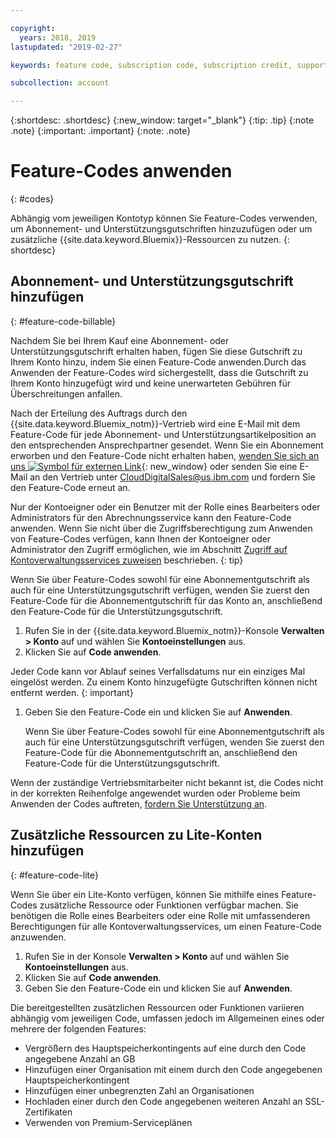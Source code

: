 ```yaml
---

copyright:
  years: 2018, 2019
lastupdated: "2019-02-27"

keywords: feature code, subscription code, subscription credit, support credit

subcollection: account

---
```


{:shortdesc: .shortdesc}
{:new_window: target="_blank"}
{:tip: .tip}
{:note .note}
{:important: .important}
{:note: .note}


# Feature-Codes anwenden
{: #codes}

Abhängig vom jeweiligen Kontotyp können Sie Feature-Codes verwenden, um Abonnement- und Unterstützungsgutschriften hinzuzufügen oder um zusätzliche {{site.data.keyword.Bluemix}}-Ressourcen zu nutzen.
{: shortdesc}


## Abonnement- und Unterstützungsgutschrift hinzufügen
{: #feature-code-billable}

Nachdem Sie bei Ihrem Kauf eine Abonnement- oder Unterstützungsgutschrift erhalten haben, fügen Sie diese Gutschrift zu Ihrem Konto hinzu, indem Sie einen Feature-Code anwenden.Durch das Anwenden der Feature-Codes wird sichergestellt, dass die Gutschrift zu Ihrem Konto hinzugefügt wird und keine unerwarteten Gebühren für Überschreitungen anfallen.

Nach der Erteilung des Auftrags durch den {{site.data.keyword.Bluemix_notm}}-Vertrieb wird eine E-Mail mit dem Feature-Code für jede Abonnement- und Unterstützungsartikelposition an den entsprechenden Ansprechpartner gesendet. Wenn Sie ein Abonnement erworben und den Feature-Code nicht erhalten haben, [wenden Sie sich an uns ![Symbol für externen Link](../icons/launch-glyph.svg "Symbol für externen Link")](https://www.ibm.com/cloud-computing/bluemix/contact-us){: new_window} oder senden Sie eine E-Mail an den Vertrieb unter CloudDigitalSales@us.ibm.com und fordern Sie den Feature-Code erneut an.

Nur der Kontoeigner oder ein Benutzer mit der Rolle eines Bearbeiters oder Administrators für den Abrechnungsservice kann den Feature-Code anwenden. Wenn Sie nicht über die Zugriffsberechtigung zum Anwenden von Feature-Codes verfügen, kann Ihnen der Kontoeigner oder Administrator den Zugriff ermöglichen, wie im Abschnitt [Zugriff auf Kontoverwaltungsservices zuweisen](/docs/iam?topic=iam-account-services) beschrieben.
{: tip}

Wenn Sie über Feature-Codes sowohl für eine Abonnementgutschrift als auch für eine Unterstützungsgutschrift verfügen, wenden Sie zuerst den Feature-Code für die Abonnementgutschrift für das Konto an, anschließend den Feature-Code für die Unterstützungsgutschrift.

1. Rufen Sie in der {{site.data.keyword.Bluemix_notm}}-Konsole **Verwalten > Konto** auf und wählen Sie **Kontoeinstellungen** aus.
1. Klicken Sie auf **Code anwenden**.

  Jeder Code kann vor Ablauf seines Verfallsdatums nur ein einziges Mal eingelöst werden. Zu einem Konto hinzugefügte Gutschriften können nicht entfernt werden.
  {: important}

1. Geben Sie den Feature-Code ein und klicken Sie auf **Anwenden**.

   Wenn Sie über Feature-Codes sowohl für eine Abonnementgutschrift als auch für eine Unterstützungsgutschrift verfügen, wenden Sie zuerst den Feature-Code für die Abonnementgutschrift an, anschließend den Feature-Code für die Unterstützungsgutschrift.

Wenn der zuständige Vertriebsmitarbeiter nicht bekannt ist, die Codes nicht in der korrekten Reihenfolge angewendet wurden oder Probleme beim Anwenden der Codes auftreten, [fordern Sie Unterstützung an](/docs/get-support?topic=get-support-getting-customer-support).

## Zusätzliche Ressourcen zu Lite-Konten hinzufügen
{: #feature-code-lite}

Wenn Sie über ein Lite-Konto verfügen, können Sie mithilfe eines Feature-Codes zusätzliche Ressource oder Funktionen verfügbar machen. Sie benötigen die Rolle eines Bearbeiters oder eine Rolle mit umfassenderen Berechtigungen für alle Kontoverwaltungsservices, um einen Feature-Code anzuwenden.  

1. Rufen Sie in der Konsole **Verwalten > Konto** auf und wählen Sie **Kontoeinstellungen** aus.
1. Klicken Sie auf **Code anwenden**.
1. Geben Sie den Feature-Code ein und klicken Sie auf **Anwenden**.

Die bereitgestellten zusätzlichen Ressourcen oder Funktionen variieren abhängig vom jeweiligen Code, umfassen jedoch im Allgemeinen eines oder mehrere der folgenden Features:

  * Vergrößern des Hauptspeicherkontingents auf eine durch den Code angegebene Anzahl an GB
  * Hinzufügen einer Organisation mit einem durch den Code angegebenen Hauptspeicherkontingent
  * Hinzufügen einer unbegrenzten Zahl an Organisationen
  * Hochladen einer durch den Code angegebenen weiteren Anzahl an SSL-Zertifikaten
  * Verwenden von Premium-Serviceplänen
